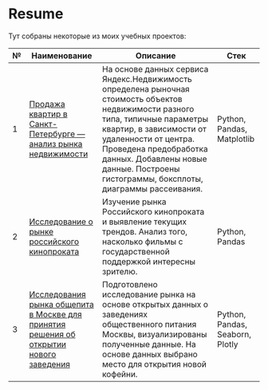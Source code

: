 # Resume
Тут собраны некоторые из моих учебных проектов:

| №  | Наименование | Описание | Стек |
| ------------- | ------------- | ------------- | ------------- |
| 1  | [Продажа квартир в Санкт-Петербурге — анализ рынка недвижимости](https://github.com/Arseniy237/Portfolio/tree/main/Apartments%20for%20sale) | На основе данных сервиса Яндекс.Недвижимость определена рыночная стоимость объектов недвижимости разного типа, типичные параметры квартир, в зависимости от удаленности от центра. Проведена предобработка данных. Добавлены новые данные. Построены гистограммы, боксплоты, диаграммы рассеивания. | Python, Pandas, Matplotlib |
| 2  | [Исследование о рынке российского кинопроката](https://github.com/Arseniy237/Portfolio/tree/main/Film%20distribution%20research) | Изучение рынка Российского кинопроката и выявление текущих трендов. Анализ того, насколько фильмы с государственной поддержкой интересны зрителю. | Python, Pandas |
| 3  | [Исследования рынка общепита в Москве для принятия решения об открытии нового заведения](https://github.com/Arseniy237/Portfolio/tree/main/Catering%20market%20research) | Подготовлено исследование рынка на основе открытых данных о заведениях общественного питания Москвы, визуализированы полученные данные. На основе данных выбрано место для открытия новой кофейни. | Python, Pandas, Seaborn, Plotly |
